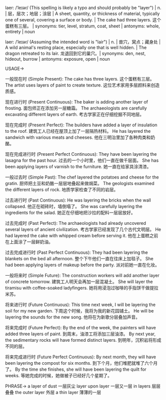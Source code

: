 laer: /ˈleɪər/ (This spelling is likely a typo and should probably be "layer") | n. | 层，层次；地层；涂层 | A sheet, quantity, or thickness of material, typically one of several, covering a surface or body. | The cake had three layers.  这个蛋糕有三层。 | synonyms: tier, level, stratum, coat, sheet | antonyms: whole, entirety | noun

laer: /ˈleɪər/ (Assuming the intended word is "lair") | n. |  兽穴，窝点；藏身处 | A wild animal's resting place, especially one that is well hidden. | The dragon retreated to its lair.  龙退回到它的巢穴。| synonyms: den, nest, hideout, burrow | antonyms: exposure, open | noun


USAGE->

一般现在时 (Simple Present):
The cake has three layers.  这个蛋糕有三层。
The artist uses layers of paint to create texture.  这位艺术家用多层颜料来创造质感。

现在进行时 (Present Continuous):
The baker is adding another layer of frosting.  面包师正在添加另一层糖霜。
The archaeologists are carefully excavating different layers of earth.  考古学家正在仔细挖掘不同地层。

现在完成时 (Present Perfect):
The builders have added a layer of insulation to the roof. 建筑工人已经在屋顶上加了一层隔热材料。
He has layered the sandwich with various meats and cheeses. 他在三明治里加了各种肉类和奶酪。


现在完成进行时 (Present Perfect Continuous):
They have been layering the lasagna for the past hour. 过去的一个小时里，他们一直在做千层面。
She has been applying layers of varnish to the furniture. 她一直在给家具涂清漆。

一般过去时 (Simple Past):
The chef layered the potatoes and cheese for the gratin. 厨师把土豆和奶酪一层层地叠起来做焗菜。
The geologists examined the different layers of rock. 地质学家检查了不同的岩层。

过去进行时 (Past Continuous):
He was layering the bricks when the wall collapsed.  他正在砌砖时，墙倒塌了。
She was carefully layering the ingredients for the salad. 她正在仔细地把沙拉的配料一层层放好。


过去完成时 (Past Perfect):
The archaeologists had already uncovered several layers of ancient civilization. 考古学家已经发现了几个古代文明层。
He had layered the cake with whipped cream before serving it. 他在上蛋糕之前在上面涂了一层鲜奶油。


过去完成进行时 (Past Perfect Continuous):
They had been layering the blankets on the bed all afternoon. 整个下午他们一直在往床上加毯子。
She had been applying layers of makeup before the party. 派对前她一直在化妆。


一般将来时 (Simple Future):
The construction workers will add another layer of concrete tomorrow. 建筑工人明天会再加一层混凝土。
She will layer the tiramisu with coffee-soaked ladyfingers. 她将用浸泡过咖啡的手指饼干做提拉米苏。

将来进行时 (Future Continuous):
This time next week, I will be layering the soil for my new garden. 下周这个时候，我将为我的新花园铺土。
He will be layering the sounds for the new song. 他将在为新歌分层叠加声音。

将来完成时 (Future Perfect):
By the end of the week, the painters will have added three layers of paint. 到周末，油漆工将添加三层油漆。
By next year, the sedimentary rocks will have formed distinct layers. 到明年，沉积岩将形成不同的层。

将来完成进行时 (Future Perfect Continuous):
By next month, they will have been layering the compost for six months. 到下个月，他们堆肥就堆了六个月了。
By the time she finishes, she will have been layering the quilt for weeks. 等她完成的时候，她做被子已经好几个星期了。



PHRASE->
a layer of dust 一层灰尘
layer upon layer 一层又一层
in layers 层层叠叠
the outer layer 外层
a thin layer 薄薄的一层
